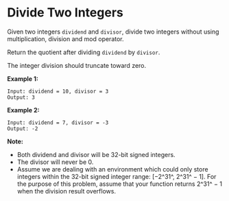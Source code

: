 # Divide Two Integers

Given two integers `dividend` and `divisor`, divide two integers without using multiplication, division and mod operator.

Return the quotient after dividing `dividend` by `divisor`.

The integer division should truncate toward zero.

__Example 1:__

```
Input: dividend = 10, divisor = 3
Output: 3
```

__Example 2:__

```
Input: dividend = 7, divisor = -3
Output: -2
```

__Note:__

- Both dividend and divisor will be 32-bit signed integers.
- The divisor will never be 0.
- Assume we are dealing with an environment which could only store integers within the 32-bit signed integer range: [−2^31^,  2^31^ − 1]. For the purpose of this problem, assume that your function returns 2^31^ − 1 when the division result overflows.
